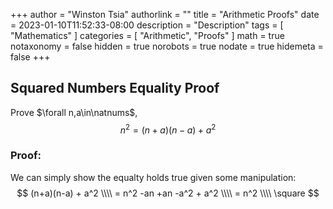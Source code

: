 +++
author = "Winston Tsia"
authorlink = ""
title = "Arithmetic Proofs"
date = 2023-01-10T11:52:33-08:00
description = "Description"
tags = [
    "Mathematics"
]
categories = [
    "Arithmetic",
    "Proofs"
]
math = true
notaxonomy = false
hidden = true
norobots = true
nodate = true
hidemeta = false
+++

## Squared Numbers Equality Proof
Prove $\forall n,a\in\natnums$, 
$$
n^2 = (n+a)(n-a) + a^2 
$$ 
### Proof:
We can simply show the equalty holds true given some manipulation:
$$
(n+a)(n-a) + a^2
\\\\ = n^2 -an +an -a^2 + a^2
\\\\ = n^2
\\\\ \square
$$